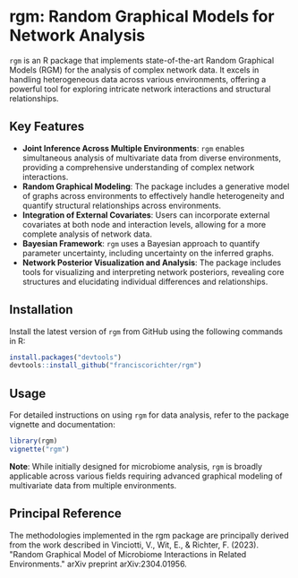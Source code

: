 # rgm: Random Graphical Models for Network Analysis

`rgm` is an R package that implements state-of-the-art Random Graphical Models (RGM) for the analysis of complex network data. It excels in handling heterogeneous data across various environments, offering a powerful tool for exploring intricate network interactions and structural relationships.

## Key Features

- **Joint Inference Across Multiple Environments**: `rgm` enables simultaneous analysis of multivariate data from diverse environments, providing a comprehensive understanding of complex network interactions.
- **Random Graphical Modeling**: The package includes a generative model of graphs across environments to effectively handle heterogeneity and quantify structural relationships across environments.
- **Integration of External Covariates**: Users can incorporate external covariates at both node and interaction levels, allowing for a more complete analysis of network data.
- **Bayesian Framework**: `rgm` uses a Bayesian approach to quantify parameter uncertainty, including uncertainty on the inferred graphs.
- **Network Posterior Visualization and Analysis**: The package includes tools for visualizing and interpreting network posteriors, revealing core structures and elucidating individual differences and relationships.

## Installation

Install the latest version of `rgm` from GitHub using the following commands in R:

```R
install.packages("devtools")
devtools::install_github("franciscorichter/rgm")
```

## Usage

For detailed instructions on using `rgm` for data analysis, refer to the package vignette and documentation:

```R
library(rgm)
vignette("rgm")
```

**Note**: While initially designed for microbiome analysis, `rgm` is broadly applicable across various fields requiring advanced graphical modeling of multivariate data from multiple environments.

## Principal Reference

The methodologies implemented in the rgm package are principally derived from the work described in Vinciotti, V., Wit, E., & Richter, F. (2023). "Random Graphical Model of Microbiome Interactions in Related Environments." arXiv preprint arXiv:2304.01956.


